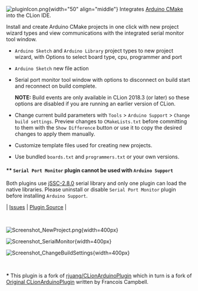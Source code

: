 ![pluginIcon.png](https://github.com/vsch/CLionArduinoPlugin/raw/master/resources/META-INF/pluginIcon.png){width="50" align="middle"}
Integrates [Arduino CMake] into the CLion IDE.

Install and create Arduino CMake projects in one click with new project wizard types and view
communications with the integrated serial monitor tool window.

* `Arduino Sketch` and `Arduino Library` project types to new project wizard, with Options to
  select board type, cpu, programmer and port

* `Arduino Sketch` new file action

* Serial port monitor tool window with options to disconnect on build start and reconnect on
  build complete.

  **NOTE:** Build events are only available in CLion 2018.3 (or later) so these options are
  disabled if you are running an earlier version of CLion.

* Change current build parameters with `Tools` > `Arduino Support` > `Change build
  settings`. Preview changes to `CMakeLists.txt` before committing to them with the `Show
  Difference` button or use it to copy the desired changes to apply them manually.

* Customize template files used for creating new projects.

* Use bundled `boards.txt` and `programmers.txt` or your own versions.

#### ** `Serial Port Monitor` plugin cannot be used with `Arduino Support`

Both plugins use [jSSC-2.8.0] serial library and only one plugin can load the native libraries.
Please uninstall or disable `Serial Port Monitor` plugin before installing `Arduino Support`.

| [Issues][] | [Plugin Source][] |

<br>

![Screenshot_NewProject.png](https://github.com/vsch/CLionArduinoPlugin/raw/master/assets/images/Screenshot_NewProject.png){width=400px}<br>

<!--![Screenshot_ProjectSettings](https://github.com/vsch/CLionArduinoPlugin/raw/master/assets/images/Screenshot_ProjectSettings.png){width=400px}-->

![Screenshot_SerialMonitor](https://github.com/vsch/CLionArduinoPlugin/raw/master/assets/images/Screenshot_SerialMonitor.png){width=400px}<br>

![Screenshot_ChangeBuildSettings](https://github.com/vsch/CLionArduinoPlugin/raw/master/assets/images/Screenshot_ChangeBuildSettings.png){width=400px}<br>

<!--![Screenshot_ChangeBuildDiff](https://github.com/vsch/CLionArduinoPlugin/raw/master/assets/images/Screenshot_ChangeBuildDiff.png){width=400px}-->

<br>

**\*** This plugin is a fork of [rjuang/CLionArduinoPlugin] which in turn is a fork of
[Original CLionArduinoPlugin] written by Francois Campbell.

[Arduino CMake]: https://github.com/francoiscampbell/arduino-cmake
[Issues]: https://github.com/vsch/CLionArduinoPlugin/issues
[jSSC-2.8.0]: https://github.com/scream3r/java-simple-serial-connector
[Original CLionArduinoPlugin]: https://github.com/francoiscampbell/CLionArduinoPlugin
[Plugin Source]: https://github.com/vsch/CLionArduinoPlugin
[rjuang/CLionArduinoPlugin]: https://github.com/rjuang/CLionArduinoPlugin

